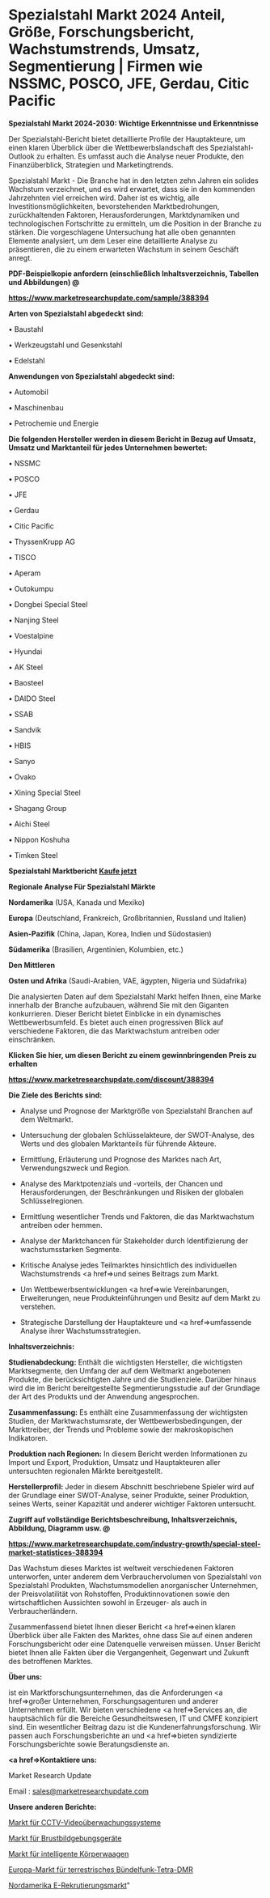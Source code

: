 # Spezialstahl Markt 2024 Anteil, Größe, Forschungsbericht, Wachstumstrends, Umsatz, Segmentierung | Firmen wie NSSMC, POSCO, JFE, Gerdau, Citic Pacific

<strong>Spezialstahl Markt 2024-2030: Wichtige Erkenntnisse und Erkenntnisse</strong>

Der Spezialstahl-Bericht bietet detaillierte Profile der Hauptakteure, um einen klaren Überblick über die Wettbewerbslandschaft des Spezialstahl-Outlook zu erhalten. Es umfasst auch die Analyse neuer Produkte, den Finanzüberblick, Strategien und Marketingtrends.

Spezialstahl Markt - Die Branche hat in den letzten zehn Jahren ein solides Wachstum verzeichnet, und es wird erwartet, dass sie in den kommenden Jahrzehnten viel erreichen wird. Daher ist es wichtig, alle Investitionsmöglichkeiten, bevorstehenden Marktbedrohungen, zurückhaltenden Faktoren, Herausforderungen, Marktdynamiken und technologischen Fortschritte zu ermitteln, um die Position in der Branche zu stärken. Die vorgeschlagene Untersuchung hat alle oben genannten Elemente analysiert, um dem Leser eine detaillierte Analyse zu präsentieren, die zu einem erwarteten Wachstum in seinem Geschäft anregt.



<strong><b>PDF-Beispielkopie anfordern (einschließlich Inhaltsverzeichnis, Tabellen und Abbildungen) @ </b></strong>

<strong><a href=https://www.marketresearchupdate.com/sample/388394>

<strong>https://www.marketresearchupdate.com/sample/388394</u></a></strong></strong>



<strong>Arten von Spezialstahl abgedeckt sind:</strong>

• Baustahl

• Werkzeugstahl und Gesenkstahl

• Edelstahl



<strong>Anwendungen von Spezialstahl abgedeckt sind:</strong>

• Automobil

• Maschinenbau

• Petrochemie und Energie



<strong>Die folgenden Hersteller werden in diesem Bericht in Bezug auf Umsatz, Umsatz und Marktanteil für jedes Unternehmen bewertet:</strong>

• NSSMC

• POSCO

• JFE

• Gerdau

• Citic Pacific

• ThyssenKrupp AG

• TISCO

• Aperam

• Outokumpu

• Dongbei Special Steel

• Nanjing Steel

• Voestalpine

• Hyundai

• AK Steel

• Baosteel

• DAIDO Steel

• SSAB

• Sandvik

• HBIS

• Sanyo

• Ovako

• Xining Special Steel

• Shagang Group

• Aichi Steel

• Nippon Koshuha

• Timken Steel



<strong>Spezialstahl Marktbericht <a href=https://www.marketresearchupdate.com/buynow/388394>Kaufe jetzt</a></strong>



<strong>Regionale Analyse Für Spezialstahl Märkte</strong>



<strong>Nordamerika</strong> (USA, Kanada und Mexiko)



<strong>Europa</strong> (Deutschland, Frankreich, Großbritannien, Russland und Italien)



<strong>Asien-Pazifik</strong> (China, Japan, Korea, Indien und Südostasien)



<strong>Südamerika</strong> (Brasilien, Argentinien, Kolumbien, etc.)



<strong>Den Mittleren</strong> 

<strong>Osten und Afrika</strong> (Saudi-Arabien, VAE, ägypten, Nigeria und Südafrika)

Die analysierten Daten auf dem Spezialstahl Markt helfen Ihnen, eine Marke innerhalb der Branche aufzubauen, während Sie mit den Giganten konkurrieren. Dieser Bericht bietet Einblicke in ein dynamisches Wettbewerbsumfeld. Es bietet auch einen progressiven Blick auf verschiedene Faktoren, die das Marktwachstum antreiben oder einschränken.



<strong>Klicken Sie hier, um diesen Bericht zu einem gewinnbringenden Preis zu erhalten
</strong>

<strong><a href=https://www.marketresearchupdate.com/discount/388394>https://www.marketresearchupdate.com/discount/388394</b></u></strong></a>



<strong>Die Ziele des Berichts sind:</strong>

- Analyse und Prognose der Marktgröße von Spezialstahl Branchen auf dem Weltmarkt.

- Untersuchung der globalen Schlüsselakteure, der SWOT-Analyse, des Werts und des globalen Marktanteils für führende Akteure.

- Ermittlung, Erläuterung und Prognose des Marktes nach Art, Verwendungszweck und Region.

- Analyse des Marktpotenzials und -vorteils, der Chancen und Herausforderungen, der Beschränkungen und Risiken der globalen Schlüsselregionen.

- Ermittlung wesentlicher Trends und Faktoren, die das Marktwachstum antreiben oder hemmen.

- Analyse der Marktchancen für Stakeholder durch Identifizierung der wachstumsstarken Segmente.

- Kritische Analyse jedes Teilmarktes hinsichtlich des individuellen Wachstumstrends <a href=>und</a> seines Beitrags zum Markt.

- Um Wettbewerbsentwicklungen <a href=>wie</a> Vereinbarungen, Erweiterungen, neue Produkteinführungen und Besitz auf dem Markt zu verstehen.

- Strategische Darstellung der Hauptakteure und <a href=>umfas</a>sende Analyse ihrer Wachstumsstrategien.



<strong>Inhaltsverzeichnis:</strong>



<strong>Studienabdeckung:</strong> Enthält die wichtigsten Hersteller, die wichtigsten Marktsegmente, den Umfang der auf dem Weltmarkt angebotenen Produkte, die berücksichtigten Jahre und die Studienziele. Darüber hinaus wird die im Bericht bereitgestellte Segmentierungsstudie auf der Grundlage der Art des Produkts und der Anwendung angesprochen.



<strong>Zusammenfassung:</strong> Es enthält eine Zusammenfassung der wichtigsten Studien, der Marktwachstumsrate, der Wettbewerbsbedingungen, der Markttreiber, der Trends und Probleme sowie der makroskopischen Indikatoren.



<strong>Produktion nach Regionen:</strong> In diesem Bericht werden Informationen zu Import und Export, Produktion, Umsatz und Hauptakteuren aller untersuchten regionalen Märkte bereitgestellt.



<strong>Herstellerprofil:</strong> Jeder in diesem Abschnitt beschriebene Spieler wird auf der Grundlage einer SWOT-Analyse, seiner Produkte, seiner Produktion, seines Werts, seiner Kapazität und anderer wichtiger Faktoren untersucht.



<strong><b>Zugriff auf vollständige Berichtsbeschreibung, Inhaltsverzeichnis, Abbildung, Diagramm usw. @ </b></strong>

<strong><a href=https://www.marketresearchupdate.com/industry-growth/special-steel-market-statistices-388394>https://www.marketresearchupdate.com/industry-growth/special-steel-market-statistices-388394</a></strong>

Das Wachstum dieses Marktes ist weltweit verschiedenen Faktoren unterworfen, unter anderem dem Verbrauchervolumen von Spezialstahl von Spezialstahl Produkten, Wachstumsmodellen anorganischer Unternehmen, der Preisvolatilität von Rohstoffen, Produktinnovationen sowie den wirtschaftlichen Aussichten sowohl in Erzeuger- als auch in Verbraucherländern.

Zusammenfassend bietet Ihnen dieser Bericht <a href=>einen</a> klaren Überblick über alle Fakten des Marktes, ohne dass Sie auf einen anderen Forschungsbericht oder eine Datenquelle verweisen müssen. Unser Bericht bietet Ihnen alle Fakten über die Vergangenheit, Gegenwart und Zukunft des betroffenen Marktes.



<strong>Über uns:</strong>

 ist ein Marktforschungsunternehmen, das die Anforderungen <a href=>großer</a> Unternehmen, Forschungsagenturen und anderer Unternehmen erfüllt. Wir bieten verschiedene <a href=>Services</a> an, die hauptsächlich für die Bereiche Gesundheitswesen, IT und CMFE konzipiert sind. Ein wesentlicher Beitrag dazu ist die Kundenerfahrungsforschung. Wir passen auch Forschungsberichte an und <a href=>bieten</a> syndizierte Forschungsberichte sowie Beratungsdienste an.



<strong><a href=>Kontaktiere uns:</a></strong>

Market Research Update

Email : sales@marketresearchupdate.com



<strong>Unsere anderen Berichte:</strong>

<a href=https://www.linkedin.com/pulse/cctv-video-surveillance-systems-market-future>Markt für CCTV-Videoüberwachungssysteme</a>

<a href=https://www.linkedin.com/pulse/breast-imaging-devices-market-2023-remarking>Markt für Brustbildgebungsgeräte</a>

<a href=https://www.linkedin.com/pulse/smart-body-scale-market-analysis-segment-region>Markt für intelligente Körperwaagen</a>

<a href=https://www.linkedin.com/pulse/europe-terrestrial-trunked-radio-tetra-dmr-market-2023>Europa-Markt für terrestrisches Bündelfunk-Tetra-DMR</a>

<a href=https://www.linkedin.com/pulse/north-america-e-recruitment-market-size-scope-n84hf/>Nordamerika E-Rekrutierungsmarkt</a>"

